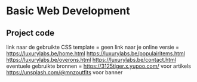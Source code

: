 # Basic Web Development

## Project code



link naar de gebruikte CSS template = geen
link naar je online versie =    https://luxurylabs.be/home.html
                                https://luxurylabs.be/populairitems.html
                                https://luxurylabs.be/overons.html
                                https://luxurylabs.be/contact.html
eventuele gebruikte bronnen =   https://3125tiger.x.yupoo.com/ voor artikels
                                https://unsplash.com/@mnzoutfits voor banner